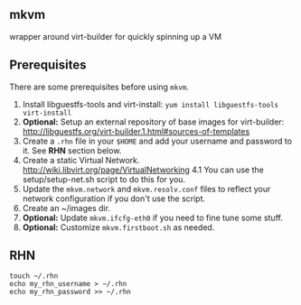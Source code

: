 ## mkvm
wrapper around virt-builder for quickly spinning up a VM

Prerequisites
---

There are some prerequisites before using `mkvm`. 

1. Install libguestfs-tools and virt-install: `yum install libguestfs-tools virt-install`
2. **Optional:** Setup an external repository of base images for virt-builder: http://libguestfs.org/virt-builder.1.html#sources-of-templates
3. Create a `.rhn` file in your `$HOME` and add your username and password to it. See **RHN** section below.
4. Create a static Virtual Network. http://wiki.libvirt.org/page/VirtualNetworking
    4.1 You can use the setup/setup-net.sh script to do this for you.
5. Update the `mkvm.network` and `mkvm.resolv.conf` files to reflect your network configuration if you don't use the script.
6. Create an ~/images dir.
7. **Optional:** Update `mkvm.ifcfg-eth0` if you need to fine tune some stuff.
8. **Optional:** Customize `mkvm.firstboot.sh` as needed.

RHN
---
```
touch ~/.rhn
echo my_rhn_username > ~/.rhn
echo my_rhn_password >> ~/.rhn
```
